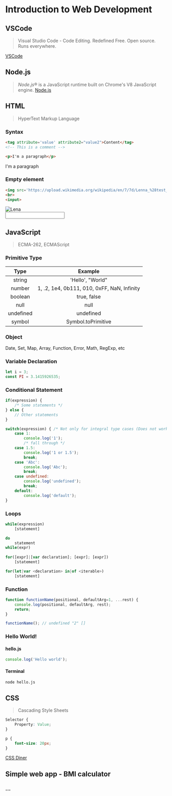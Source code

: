 # Introduction to Web Development

## VSCode
> Visual Studio Code - Code Editing. Redefined
> Free. Open source. Runs everywhere.

[VSCode](https://code.visualstudio.com/)


## Node.js
> *Node*.*js*® is a JavaScript runtime built on Chrome's V8 JavaScript engine.
[Node.js](https://nodejs.org/en/)

## HTML
> HyperText Markup Language

### Syntax
```html
<tag attribute='value' attribute2="value2">Content</tag>
<!-- This is a comment -->

<p>I'm a paragraph</p>
```
<p>I'm a paragraph</p>

### Empty element
```html
<img src='https://upload.wikimedia.org/wikipedia/en/7/7d/Lenna_%28test_image%29.png' alt='Lena'>
<br>
<input>
```
<img src='https://upload.wikimedia.org/wikipedia/en/7/7d/Lenna_%28test_image%29.png' alt='Lena'>
<br>
<input>

## JavaScript
> ECMA-262, ECMAScript

###  Primitive Type
|   Type    |                   Example                   |
| :-------: | :-----------------------------------------: |
|  string   |              'Hello', "World"               |
|  number   | 1, .2, 1e4, 0b111, 010, 0xFF, NaN, Infinity |
|  boolean  |                 true, false                 |
|   null    |                    null                     |
| undefined |                  undefined                  |
|  symbol   |             Symbol.toPrimitive              |

### Object
Date, Set, Map, Array, Function, Error, Math, RegExp, etc

### Variable Declaration
```javascript
let i = 3;
const PI = 3.1415926535;
```

### Conditional Statement
```javascript
if(expression) {
    /* Some statements */
} else {
    // Other statements
}

switch(expression) { /* Not only for integral type cases (Does not work for array literal)*/
    case 1:
        console.log('1');
        /* fall through */
    case 1.5:
        console.log('1 or 1.5');
        break;
    case 'Abc':
        console.log('Abc');
        break;
    case undefined:
        console.log('undefined');
        break;
    default:
        console.log('default');
}
```

### Loops
```javascript
while(expression)
    [statement]

do
    statement
while(expr)
    
for([expr]|[var declaration]; [expr]; [expr])
    [statement]

for(let|var <declaration> in|of <iterable>)
    [statement]
```

### Function
```javascript
function functionName(positional, defaultArg=1, ...rest) {
	console.log(positional, defaultArg, rest);
    return;
}

functionName(); // undefined "2" []
```

### Hello World!

#### hello.js
```javascript
console.log('Hello world');
```
#### Terminal
```bash
node hello.js
```

## CSS
> Cascading Style Sheets

```css
Selector {
    Property: Value;
}

p {
    font-size: 20px;
}
```

[CSS Diner](https://flukeout.github.io/)

## Simple web app - BMI calculator
### ...